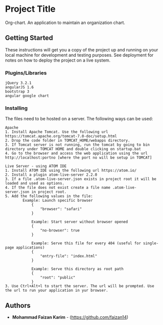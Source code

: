 # Project Title

Org-chart. An application to maintain an organization chart.

## Getting Started

These instructions will get you a copy of the project up and running on your local machine for development and testing purposes. See deployment for notes on how to deploy the project on a live system.

### Plugins/Libraries

```
jQuery 3.2.1
angularJS 1.6
bootstrap 3
angular google chart
```

### Installing

The files need to be hosted on a server. The following ways can be used:

```
Apache
1. Install Apache Tomcat. Use the following url https://tomcat.apache.org/tomcat-7.0-doc/setup.html
2. Drop the code folder in TOMCAT_HOME/webapps directory.
3. If Tomcat server is not running, run the tomcat by going to bin directory under TOMCAT HOME and double clicking on startup.bat
4. Go to the browser and access the web application using the url http://localhost:portno [where the port no will be setup in TOMCAT]
```

```
Live Server - using ATOM IDE
1. Install ATOM IDE using the following url https://atom.io/
2. Install a plugin atom-live-server 2.2.0
3. If a file .atom-live-server.json exists in project root it will be loaded and used as options.
4. If the file does not exist create a file name .atom-live-server.json in project root.
5. Add the following values in the file:
		Example: Launch specific browser
			{
				"browser": "safari"
			}

			Example: Start server without browser opened
			{
				"no-browser": true
			}

			Example: Serve this file for every 404 (useful for single-page applications)
			{
				"entry-file": "index.html"
			}

			Example: Serve this directory as root path
			{
				"root": "public"
			}
3. Use Ctrl+Alt+l to start the server. The url will be prompted. Use the url to run your application in yur browser.
```
## Authors

* **Mohammad Faizan Karim** - (https://github.com/faizan14)


